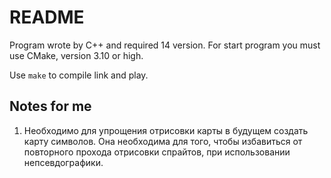# README #

Program wrote by C++ and required 14 version.
For start program you must use CMake, version 3.10 or high.

Use `make` to compile link and play.


## Notes for me ##

1.  Необходимо для упрощения отрисовки карты в будущем создать карту символов.
Она необходима для того, чтобы избавиться от повторного прохода отрисовки спрайтов, при использовании непсевдографики.
 
